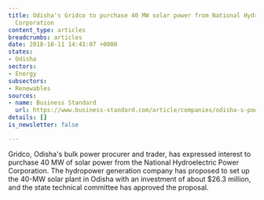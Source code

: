 ```yaml
---
title: Odisha's Gridco to purchase 40 MW solar power from National Hydroelectric Power
  Corporation
content_type: articles
breadcrumbs: articles
date: 2018-10-11 14:41:07 +0000
states:
- Odisha
sectors:
- Energy
subsectors:
- Renewables
sources:
- name: Business Standard
  url: https://www.business-standard.com/article/companies/odisha-s-power-trader-gridco-to-buy-40-mw-solar-power-from-nhpc-s-project-118100401148_1.html
details: []
is_newsletter: false

---
```

Gridco, Odisha's bulk power procurer and trader, has expressed interest to purchase 40 MW of solar power from the National Hydroelectric Power Corporation. The hydropower generation company has proposed to set up the 40-MW solar plant in Odisha with an investment of about $26.3 million, and the state technical committee has approved the proposal. 
